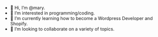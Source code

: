 - 👋 Hi, I’m @mary.
- 👀 I’m interested in programming/coding.
- 🌱 I’m currently learning how to become a Wordpress Developer and Shopify.
- 💞️ I’m looking to collaborate on a variety of topics.


<!---
mary is a ✨ special ✨ repository because its `README.md` (this file) appears on your GitHub profile.
You can click the Preview link to take a look at your changes.
--->
